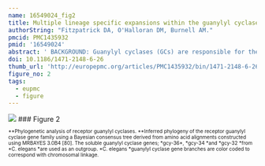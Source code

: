 ```yaml
---
name: 16549024_fig2
title: Multiple lineage specific expansions within the guanylyl cyclase gene family.
authorString: "Fitzpatrick DA, O'Halloran DM, Burnell AM."
pmcid: PMC1435932
pmid: '16549024'
abstract: ' BACKGROUND: Guanylyl cyclases (GCs) are responsible for the production of the secondary messenger cyclic guanosine monophosphate, which plays important roles in a variety of physiological responses such as vision, olfaction, muscle contraction, homeostatic regulation, cardiovascular and nervous function. There are two types of GCs in animals, soluble (sGCs) which are found ubiquitously in cell cytoplasm, and receptor (rGC) forms which span cell membranes. The complete genomes of several vertebrate and invertebrate species are now available. These data provide a platform to investigate the evolution of GCs across a diverse range of animal phyla. RESULTS: In this analysis we located GC genes from a broad spectrum of vertebrate and invertebrate animals and reconstructed molecular phylogenies for both sGC and rGC proteins. The most notable features of the resulting phylogenies are the number of lineage specific rGC and sGC expansions that have occurred during metazoan evolution. Among these expansions is a large nematode specific rGC clade comprising 21 genes in C. elegans alone; a vertebrate specific expansion in the natriuretic receptors GC-A and GC-B; a vertebrate specific expansion in the guanylyl GC-C receptors, an echinoderm specific expansion in the sperm rGC genes and a nematode specific sGC clade. Our phylogenetic reconstruction also shows the existence of a basal group of nitric oxide (NO) insensitive insect and nematode sGCs which are regulated by O2. This suggests that the primordial eukaryotes probably utilized sGC as an O2 sensor, with the ligand specificity of sGC later switching to NO which provides a very effective local cell-to-cell signalling system. Phylogenetic analysis of the sGC and bacterial heme nitric oxide/oxygen binding protein domain supports the hypothesis that this domain originated from a cyanobacterial source. CONCLUSION: The most salient feature of our phylogenies is the number of lineage specific expansions, which have occurred within the GC gene family during metazoan evolution. Our phylogenetic analyses reveal that the rGC and sGC multi-domain proteins evolved early in eumetazoan evolution. Subsequent gene duplications, tissue specific expression patterns and lineage specific expansions resulted in the evolution of new networks of interaction and new biological functions associated with the maintenance of organismal complexity and homeostasis.'
doi: 10.1186/1471-2148-6-26
thumb_url: 'http://europepmc.org/articles/PMC1435932/bin/1471-2148-6-26-2.gif'
figure_no: 2
tags:
  - eupmc
  - figure
---
```

<img src='http://europepmc.org/articles/PMC1435932/bin/1471-2148-6-26-2.jpg' style='max-height: 300px'>
### Figure 2
<p style='font-size: 10px;'>**Phylogenetic analysis of receptor guanylyl cyclases. **Inferred phylogeny of the receptor guanylyl cyclase gene family using a Bayesian consensus tree derived from amino acid alignments constructed using MRBAYES 3.0B4 [80]. The soluble guanylyl cyclase genes; *gcy-36*, *gcy-34 *and *gcy-32 *from *C. elegans *are used as an outgroup. *C. elegans *guanylyl cyclase gene branches are color coded to correspond with chromosomal linkage.</p>
